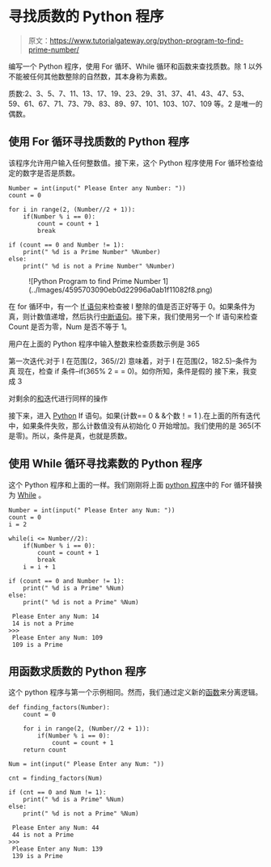 # 寻找质数的 Python 程序

> 原文：<https://www.tutorialgateway.org/python-program-to-find-prime-number/>

编写一个 Python 程序，使用 For 循环、While 循环和函数来查找质数。除 1 以外不能被任何其他数整除的自然数，其本身称为素数。

质数:2、3、5、7、11、13、17、19、23、29、31、37、41、43、47、53、59、61、67、71、73、79、83、89、97、101、103、107、109 等。2 是唯一的偶数。

## 使用 For 循环寻找质数的 Python 程序

该程序允许用户输入任何整数值。接下来，这个 Python 程序使用 For 循环检查给定的数字是否是质数。

```
Number = int(input(" Please Enter any Number: "))
count = 0

for i in range(2, (Number//2 + 1)):
    if(Number % i == 0):
        count = count + 1
        break

if (count == 0 and Number != 1):
    print(" %d is a Prime Number" %Number)
else:
    print(" %d is not a Prime Number" %Number)
```

<figure class="wp-block-image">![Python Program to find Prime Number 1](../Images/4595703090eb0d22996a0ab1f11082f8.png)</figure>

在 for 循环中，有一个 [If 语句](https://www.tutorialgateway.org/python-if-statement/)来检查被 I 整除的值是否正好等于 0。如果条件为真，则计数值递增，然后执行[中断语句](https://www.tutorialgateway.org/python-break/)。接下来，我们使用另一个 If 语句来检查 Count 是否为零，Num 是否不等于 1。

用户在上面的 Python 程序中输入整数来检查质数示例是 365

第一次迭代:对于 I 在范围(2，365//2)
意味着，对于 I 在范围(2，182.5)–条件为真
现在，检查 if 条件–if(365% 2 = = 0)。如你所知，条件是假的
接下来，我变成 3

对剩余的[和](https://www.tutorialgateway.org/python-for-loop/)迭代进行同样的操作

接下来，进入 [Python](https://www.tutorialgateway.org/python-tutorial/) If 语句。如果(计数== 0 & &个数！= 1 ).在上面的所有迭代中，如果条件失败，那么计数值没有从初始化 0 开始增加。我们使用的是 365(不是零)。所以，条件是真，也就是质数。

## 使用 While 循环寻找素数的 Python 程序

这个 Python 程序和上面的一样。我们刚刚将上面 [python 程序](https://www.tutorialgateway.org/python-programming-examples/)中的 For 循环替换为 [While](https://www.tutorialgateway.org/python-while-loop/) 。

```
Number = int(input(" Please Enter any Num: "))
count = 0
i = 2

while(i <= Number//2):
    if(Number % i == 0):
        count = count + 1
        break
    i = i + 1

if (count == 0 and Number != 1):
    print(" %d is a Prime" %Num)
else:
    print(" %d is not a Prime" %Num)
```

```
 Please Enter any Num: 14
 14 is not a Prime
>>> 
 Please Enter any Num: 109
 109 is a Prime
```

## 用函数求质数的 Python 程序

这个 python 程序与第一个示例相同。然而，我们通过定义新的[函数](https://www.tutorialgateway.org/functions-in-python/)来分离逻辑。

```
def finding_factors(Number):
    count = 0

    for i in range(2, (Number//2 + 1)):
        if(Number % i == 0):
            count = count + 1
    return count

Num = int(input(" Please Enter any Num: "))

cnt = finding_factors(Num)

if (cnt == 0 and Num != 1):
    print(" %d is a Prime" %Num)
else:
    print(" %d is not a Prime" %Num)
```

```
 Please Enter any Num: 44
 44 is not a Prime
>>> 
 Please Enter any Num: 139
 139 is a Prime
```
